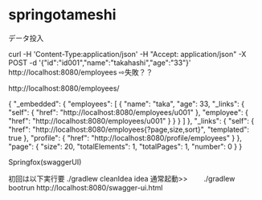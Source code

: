 # springotameshi

データ投入

 curl -H 'Content-Type:application/json' -H "Accept: application/json" -X POST -d '{"id":"id001","name":"takahashi","age":"33"}' http://localhost:8080/employees
 ⇨失敗？？
 
 http://localhost:8080/employees/
 
 {
"_embedded": {
"employees": [
{
"name": "taka",
"age": 33,
"_links": {
"self": {
"href": "http://localhost:8080/employees/u001"
},
"employee": {
"href": "http://localhost:8080/employees/u001"
}
}
}
]
},
"_links": {
"self": {
"href": "http://localhost:8080/employees{?page,size,sort}",
"templated": true
},
"profile": {
"href": "http://localhost:8080/profile/employees"
}
},
"page": {
"size": 20,
"totalElements": 1,
"totalPages": 1,
"number": 0
}
}


Springfox(swaggerUI)

初回は以下実行要
 ./gradlew cleanIdea idea
 通常起動>>　　
 ./gradlew bootrun
http://localhost:8080/swagger-ui.html
 